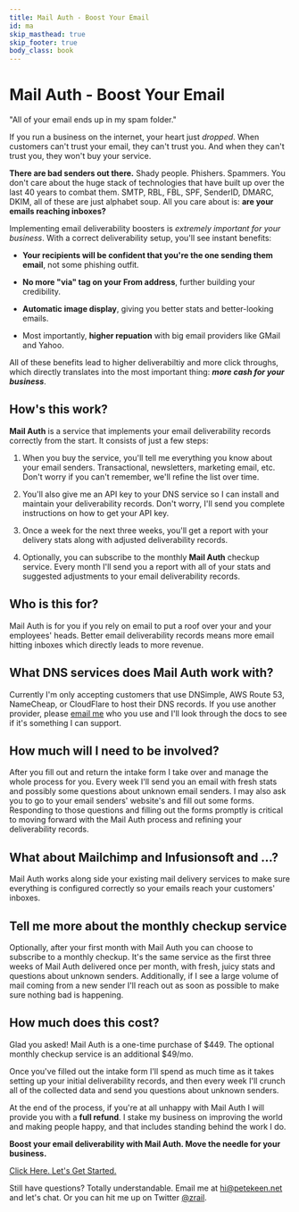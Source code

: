 ```yaml
---
title: Mail Auth - Boost Your Email
id: ma
skip_masthead: true
skip_footer: true
body_class: book
---
```


<h1 class="book big center">Mail Auth - Boost Your Email</h1>

<div class="headline">"All of your email ends up in my spam folder."</div>

If you run a business on the internet, your heart just *dropped*. When customers can't trust your email, they can't trust you. And when they can't trust you, they won't buy your service.

**There are bad senders out there.** Shady people. Phishers. Spammers. You don't care about the huge stack of technologies that have built up over the last 40 years to combat them. SMTP, RBL, FBL, SPF, SenderID, DMARC, DKIM, all of these are just alphabet soup. All you care about is: **are your emails reaching inboxes?**

Implementing email deliverability boosters is *extremely important for your business*. With a correct deliverability setup, you'll see instant benefits:

* **Your recipients will be confident that you're the one sending them email**, not some phishing outfit.

* **No more "via" tag on your From address**, further building your credibility.

* **Automatic image display**, giving you better stats and better-looking emails.

* Most importantly, **higher repuation** with big email providers like GMail and Yahoo.

All of these benefits lead to higher deliverabiltiy and more click throughs, which directly translates into the most important thing: ***more cash for your business***.

## How's this work?

**Mail Auth** is a service that implements your email deliverability records correctly from the start. It consists of just a few steps:

1. When you buy the service, you'll tell me everything you know about your email senders. Transactional, newsletters, marketing email, etc. Don't worry if you can't remember, we'll refine the list over time.

2. You'll also give me an API key to your DNS service so I can install and maintain your deliverability records. Don't worry, I'll send you complete instructions on how to get your API key.

3. Once a week for the next three weeks, you'll get a report with your delivery stats along with adjusted deliverability records.

4. Optionally, you can subscribe to the monthly **Mail Auth** checkup service. Every month I'll send you a report with all of your stats and suggested adjustments to your email deliverability records.

## Who is this for?

Mail Auth is for you if you rely on email to put a roof over your and your employees' heads. Better email deliverability records means more email hitting inboxes which directly leads to more revenue. 

## What DNS services does Mail Auth work with?

Currently I'm only accepting customers that use DNSimple, AWS Route 53, NameCheap, or CloudFlare to host their DNS records. If you use another provider, please [email me](mailto:hi@petekeen.net) who you use and I'll look through the docs to see if it's something I can support.

## How much will I need to be involved?

After you fill out and return the intake form I take over and manage the whole process for you. Every week I'll send you an email with fresh stats and possibly some questions about unknown email senders. I may also ask you to go to your email senders' website's and fill out some forms. Responding to those questions and filling out the forms promptly is critical to moving forward with the Mail Auth process and refining your deliverability records.

## What about Mailchimp and Infusionsoft and ...?

Mail Auth works along side your existing mail delivery services to make sure everything is configured correctly so your emails reach your customers' inboxes.

## Tell me more about the monthly checkup service

Optionally, after your first month with Mail Auth you can choose to subscribe to a monthly checkup. It's the same service as the first three weeks of Mail Auth delivered once per month, with fresh, juicy stats and questions about unknown senders. Additionally, if I see a large volume of mail coming from a new sender I'll reach out as soon as possible to make sure nothing bad is happening.

## How much does this cost?

Glad you asked! Mail Auth is a one-time purchase of $449. The optional monthly checkup service is an additional $49/mo.

Once you've filled out the intake form I'll spend as much time as it takes setting up your initial deliverability records, and then every week I'll crunch all of the collected data and send you questions about unknown senders.

At the end of the process, if you're at all unhappy with Mail Auth I will provide you with a **full refund**. I stake my business on improving the world and making people happy, and that includes standing behind the work I do.

**Boost your email deliverability with Mail Auth. Move the needle for your business.**

<div class="center">
  <a href="/mail-auth-signup" class="btn btn-success btn-lg">Click Here. Let's Get Started.</a>
</div>

<div class="postscript">
  <p>Still have questions? Totally understandable. Email me at <a href="mailto:hi@petekeen.net">hi@petekeen.net</a> and let's chat. Or you can hit me up on Twitter <a href="https://twitter.com/zrail">@zrail</a>.</p>
</div>
